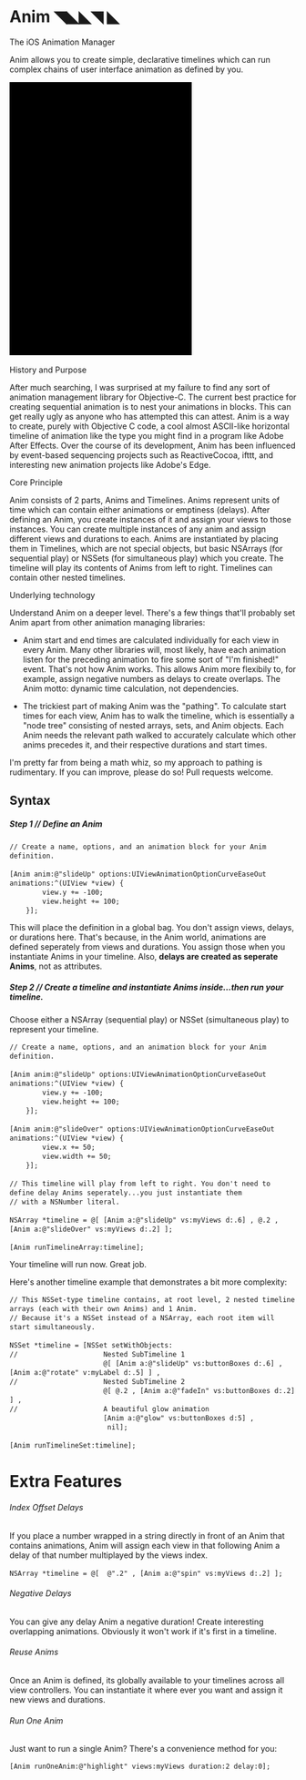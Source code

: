 Anim ◥◣◣◥ ◣
====

The iOS Animation Manager

Anim allows you to create simple, declarative timelines which can run complex chains of user interface animation as defined by you.

![Anim demo](/AnimTest/anim.gif?raw=true)


History and Purpose

After much searching, I was surprised at my failure to find any sort of animation management library for Objective-C. 
The current best practice for creating sequential animation is to nest your animations in blocks. This can get really ugly as anyone who has attempted this can attest. Anim is a way to create, purely with Objective C code, a cool almost ASCII-like horizontal timeline of animation like the type you might find in a program like Adobe After Effects. Over the course of its development, Anim has been influenced by event-based sequencing projects such as ReactiveCocoa, ifttt, and interesting new animation projects like Adobe's Edge.

Core Principle

Anim consists of 2 parts, Anims and Timelines. Anims represent units of time which can contain either animations or emptiness (delays). After defining an Anim, you create instances of it and assign your views to those instances. You can create multiple instances of any anim and assign different views and durations to each.  Anims are instantiated by placing them in Timelines, which are not special objects, but basic NSArrays (for sequential play) or NSSets (for simultaneous play) which you create. The timeline will play its contents of Anims from left to right. Timelines can contain other nested timelines.

Underlying technology

Understand Anim on a deeper level. There's a few things that'll probably set Anim apart from other animation managing libraries:

 - Anim start and end times are calculated individually for each view in every Anim. Many other libraries will, most likely, have each animation listen for the preceding animation to fire some sort of "I'm finished!" event. That's not how Anim works. This allows Anim more flexibily to, for example, assign negative numbers as delays to create overlaps. The Anim motto: dynamic time calculation, not dependencies.
 
 - The trickiest part of making Anim was the "pathing". To calculate start times for each view, Anim has to walk the timeline, which is essentially a "node tree" consisting of nested arrays, sets, and Anim objects. Each Anim needs the relevant path walked to accurately calculate which other anims precedes it, and their respective durations and start times. 
 
 I'm pretty far from being a math whiz, so my approach to pathing is rudimentary. If you can improve, please do so! Pull requests welcome.
 


## Syntax

##### *Step 1* // Define an Anim

```
// Create a name, options, and an animation block for your Anim definition.

[Anim anim:@"slideUp" options:UIViewAnimationOptionCurveEaseOut animations:^(UIView *view) {
        view.y += -100;
        view.height += 100;
    }];
```
    
    
    
This will place the definition in a global bag. You don't assign views, delays, or durations here. That's because, in the Anim world, animations are defined seperately from views and durations. You assign those when you instantiate Anims in your timeline. Also, **delays are created as seperate Anims**, not as attributes.

##### *Step 2* // Create a timeline and instantiate Anims inside...then run your timeline.

Choose either a NSArray (sequential play) or NSSet (simultaneous play) to represent your timeline.

```
// Create a name, options, and an animation block for your Anim definition.

[Anim anim:@"slideUp" options:UIViewAnimationOptionCurveEaseOut animations:^(UIView *view) {
        view.y += -100;
        view.height += 100;
    }];
    
[Anim anim:@"slideOver" options:UIViewAnimationOptionCurveEaseOut animations:^(UIView *view) {
        view.x += 50;
        view.width += 50;
    }];
    
// This timeline will play from left to right. You don't need to define delay Anims seperately...you just instantiate them
// with a NSNumber literal.

NSArray *timeline = @[ [Anim a:@"slideUp" vs:myViews d:.6] , @.2 , [Anim a:@"slideOver" vs:myViews d:.2] ];
   
[Anim runTimelineArray:timeline];

```

Your timeline will run now. Great job.

Here's another timeline example that demonstrates a bit more complexity:

```
// This NSSet-type timeline contains, at root level, 2 nested timeline arrays (each with their own Anims) and 1 Anim. 
// Because it's a NSSet instead of a NSArray, each root item will start simultaneously.

NSSet *timeline = [NSSet setWithObjects:
//                     Nested SubTimeline 1
                       @[ [Anim a:@"slideUp" vs:buttonBoxes d:.6] , [Anim a:@"rotate" v:myLabel d:.5] ] ,
//                     Nested SubTimeline 2
                       @[ @.2 , [Anim a:@"fadeIn" vs:buttonBoxes d:.2] ] ,
//                     A beautiful glow animation
                       [Anim a:@"glow" vs:buttonBoxes d:5] ,
                        nil];

[Anim runTimelineSet:timeline];
```

# Extra Features

###### Index Offset Delays

If you place a number wrapped in a string directly in front of an Anim that contains animations, Anim will assign each view in that following Anim a delay of that number multiplayed by the views index.

```NSArray *timeline = @[  @".2" , [Anim a:@"spin" vs:myViews d:.2] ];```

###### Negative Delays

You can give any delay Anim a negative duration! Create interesting overlapping animations. Obviously it won't work if it's first in a timeline.

###### Reuse Anims

Once an Anim is defined, its globally available to your timelines across all view controllers. You can instantiate it where ever you want and assign it new views and durations.

###### Run One Anim

Just want to run a single Anim? There's a convenience method for you:

```
[Anim runOneAnim:@"highlight" views:myViews duration:2 delay:0];
```

